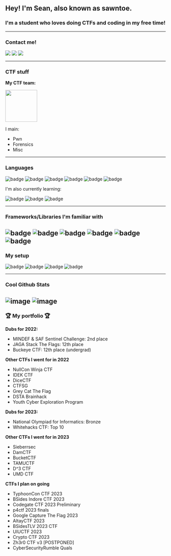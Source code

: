 ## Hey! I'm Sean, also known as sawntoe.

### I'm a student who loves doing CTFs and coding in my free time!

---
### Contact me!
[<img src="https://img.shields.io/badge/Discord-5865F2?style=for-the-badge&logo=discord&logoColor=white"/>](https://discordapp.com/users/924962383514984498/)
[<img src="https://img.shields.io/badge/matrix-000000?style=for-the-badge&logo=Matrix&logoColor=white" />](https://matrix.org)
[<img src="https://img.shields.io/badge/GnuPG_Public_Key-333?style=for-the-badge&logo=GNU Privacy Guard&logoColor=0093DD">](http://keyserver.ubuntu.com/pks/lookup?op=get&search=0x3dd5813ee5ac4125)

---
### CTF stuff
**My CTF team:**

[<img src="https://ctftime.org/static/images/ct/logo.svg" width="100px"/>](https://ctftime.org/team/20850)

I main:
- Pwn
- Forensics
- Misc

---
### Languages
![badge](https://img.shields.io/badge/C-00599C?style=for-the-badge&logo=c&logoColor=white)
![badge](https://img.shields.io/badge/C%23-239120?style=for-the-badge&logo=c-sharp&logoColor=white)
![badge](https://img.shields.io/badge/C%2B%2B-00599C?style=for-the-badge&logo=c%2B%2B&logoColor=white)
![badge](https://img.shields.io/badge/Python-FFD43B?style=for-the-badge&logo=python&logoColor=blue)
![badge](https://img.shields.io/badge/JavaScript-323330?style=for-the-badge&logo=javascript&logoColor=F7DF1E)
![badge](https://img.shields.io/badge/GNU%20Bash-4EAA25?style=for-the-badge&logo=GNU%20Bash&logoColor=white)

I'm also currently learning:

![badge](https://img.shields.io/badge/Rust-black?style=for-the-badge&logo=rust&logoColor=#E57324)
![badge](https://img.shields.io/badge/Go-00ADD8?style=for-the-badge&logo=go&logoColor=white)
![badge](https://img.shields.io/badge/Haskell-5D4F85?style=for-the-badge&logo=haskell&logoColor=white)

---
### Frameworks/Libraries I'm familiar with
![badge](https://img.shields.io/badge/Docker-2CA5E0?style=for-the-badge&logo=docker&logoColor=white)
![badge](https://img.shields.io/badge/Markdown-000000?style=for-the-badge&logo=markdown&logoColor=white)
![badge](https://img.shields.io/badge/Jupyter-F37626.svg?&style=for-the-badge&logo=Jupyter&logoColor=white)
![badge](https://img.shields.io/badge/Flask-000000?style=for-the-badge&logo=flask&logoColor=white)
![badge](https://img.shields.io/badge/GIT-E44C30?style=for-the-badge&logo=git&logoColor=white)
![badge](https://img.shields.io/badge/Selenium-43B02A?style=for-the-badge&logo=Selenium&logoColor=white)
---
### My setup

![badge](https://img.shields.io/badge/Arch_Linux-1793D1?style=for-the-badge&logo=arch-linux&logoColor=white)
![badge](https://img.shields.io/badge/NeoVim-%2357A143.svg?&style=for-the-badge&logo=neovim&logoColor=white)
![badge](https://img.shields.io/badge/Firefox_Browser-FF7139?style=for-the-badge&logo=Firefox-Browser&logoColor=white)
![badge](https://img.shields.io/badge/alacritty-F46D01?style=for-the-badge&logo=alacritty&logoColor=white)

---

### Cool Github Stats

![image](https://github-readme-stats-git-masterrstaa-rickstaa.vercel.app/api?username=TeoSean&theme=tokyonight)
![image](https://github-readme-streak-stats.herokuapp.com/?user=TeoSean&theme=tokyonight)
---

### 🏆 My portfolio 🏆

**Dubs for 2022:**
- MINDEF & SAF Sentinel Challenge: 2nd place
- JAGA Stack The Flags: 12th place
- Buckeye CTF: 12th place (undergrad)

**Other CTFs I went for in 2022**
- NullCon Winja CTF
- IDEK CTF
- DiceCTF
- CTFSG
- Grey Cat The Flag
- DSTA Brainhack
- Youth Cyber Exploration Program

**Dubs for 2023:**
- National Olympiad for Informatics: Bronze
- Whitehacks CTF: Top 10

**Other CTFs I went for in 2023**
- Sieberrsec
- DamCTF
- BucketCTF
- TAMUCTF
- D^3 CTF
- UMD CTF
<portfolio-completed>
</portfolio-completed>

**CTFs I plan on going**
<portfolio-incomplete>
- TyphoonCon CTF 2023
- BSides Indore CTF 2023
- Codegate CTF 2023 Preliminary
- p4ctf 2023 finals
- Google Capture The Flag 2023
- AltayCTF 2023
- BSidesTLV 2023 CTF
- UIUCTF 2023
- Crypto CTF 2023
- Zh3r0 CTF v3 [POSTPONED]
- CyberSecurityRumble Quals
</portfolio-incomplete>


